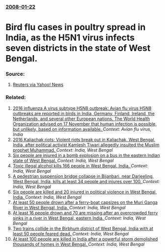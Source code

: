 ### [2008-01-22](/news/2008/01/22/index.md)

#  Bird flu cases in poultry spread in India, as the H5N1 virus infects seven districts in the state of West Bengal. 




### Source:

1. [Reuters via Yahoo! News](http://news.yahoo.com/s/nm/birdflu_dc;_ylt=AmftHru9ynv_ZtTkOg2IyGWTvyIi)

### Related:

1. [2016 influenza A virus subtype H5N8 outbreak: Avian flu virus H5N8 outbreaks are reported in birds in India, Germany, Finland, Ireland, the Netherlands, and several other European nations. The World Health Organization advised on 17 November that human infection is possible, but unlikely, based on information available. ](/news/2016/11/26/2016-influenza-a-virus-subtype-h5n8-outbreak-avian-flu-virus-h5n8-outbreaks-are-reported-in-birds-in-india-germany-finland-ireland-the.md) _Context: Avian flu virus, India_
2. [2016 Kaliachak riots: Violent riots break out in Kaliachak, West Bengal, India, after political activist Kamlesh Tiwari allegedly insulted the Muslim prophet Muhammad. ](/news/2016/01/5/2016-kaliachak-riots-violent-riots-break-out-in-kaliachak-west-bengal-india-after-political-activist-kamlesh-tiwari-allegedly-insulted-t.md) _Context: India, West Bengal_
3. [Six people are injured in a bomb explosion on a bus in the eastern Indian state of West Bengal. ](/news/2013/08/18/six-people-are-injured-in-a-bomb-explosion-on-a-bus-in-the-eastern-indian-state-of-west-bengal.md) _Context: India, West Bengal_
4. [Toxic illegal alcohol kills 166 people in West Bengal, India. ](/news/2011/12/14/toxic-illegal-alcohol-kills-166-people-in-west-bengal-india.md) _Context: India, West Bengal_
5. [A pedestrian suspension bridge collapse in Bijanbari, near Darjeeling, West Bengal, India, kills at least 34 people and injures over 100. ](/news/2011/10/22/a-pedestrian-suspension-bridge-collapse-in-bijanbari-near-darjeeling-west-bengal-india-kills-at-least-34-people-and-injures-over-100.md) _Context: India, West Bengal_
6. [Six people are killed and 20 injured in political violence in West Bengal, India. ](/news/2011/01/7/six-people-are-killed-and-20-injured-in-political-violence-in-west-bengal-india.md) _Context: India, West Bengal_
7. [At least 50 people drown after a ferry-boat capsizes on the Muri Ganga River in West Bengal, India. ](/news/2010/11/1/at-least-50-people-drown-after-a-ferry-boat-capsizes-on-the-muri-ganga-river-in-west-bengal-india.md) _Context: India, West Bengal_
8. [At least 16 people drown and 70 are missing after an overcrowded ferry sinks in a river in West Bengal, eastern India. ](/news/2010/10/30/at-least-16-people-drown-and-70-are-missing-after-an-overcrowded-ferry-sinks-in-a-river-in-west-bengal-eastern-india.md) _Context: India, West Bengal_
9. [Two trains collide in the Birbhum district of West Bengal, India with at least 50 people feared dead. ](/news/2010/07/19/two-trains-collide-in-the-birbhum-district-of-west-bengal-india-with-at-least-50-people-feared-dead.md) _Context: India, West Bengal_
10. [At least 100 people are killed in India after a powerful storm demolished thousands of homes in West Bengal. ](/news/2010/04/14/at-least-100-people-are-killed-in-india-after-a-powerful-storm-demolished-thousands-of-homes-in-west-bengal.md) _Context: India, West Bengal_
